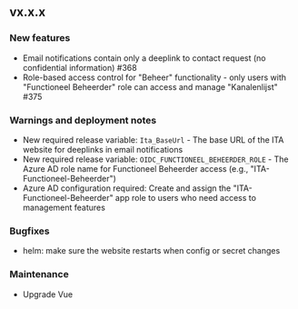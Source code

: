 ## vx.x.x

### New features

* Email notifications contain only a deeplink to contact request (no confidential information) #368
* Role-based access control for "Beheer" functionality - only users with "Functioneel Beheerder" role can access and manage "Kanalenlijst" #375



### Warnings and deployment notes

* New required release variable: `Ita_BaseUrl` - The base URL of the ITA website for deeplinks in email notifications
* New required release variable: `OIDC_FUNCTIONEEL_BEHEERDER_ROLE` - The Azure AD role name for Functioneel Beheerder access (e.g., "ITA-Functioneel-Beheerder")
* Azure AD configuration required: Create and assign the "ITA-Functioneel-Beheerder" app role to users who need access to management features

### Bugfixes

* helm: make sure the website restarts when config or secret changes

### Maintenance

* Upgrade Vue
